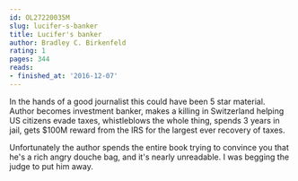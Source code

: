 ```yaml
---
id: OL27220035M
slug: lucifer-s-banker
title: Lucifer's banker
author: Bradley C. Birkenfeld
rating: 1
pages: 344
reads:
- finished_at: '2016-12-07'
---
```

In the hands of a good journalist this could have been 5 star material. Author becomes investment banker, makes a killing in Switzerland helping US citizens evade taxes, whistleblows the whole thing, spends 3 years in jail, gets $100M reward from the IRS for the largest ever recovery of taxes.

Unfortunately the author spends the entire book trying to convince you that he's a rich angry douche bag, and it's nearly unreadable. I was begging the judge to put him away.
